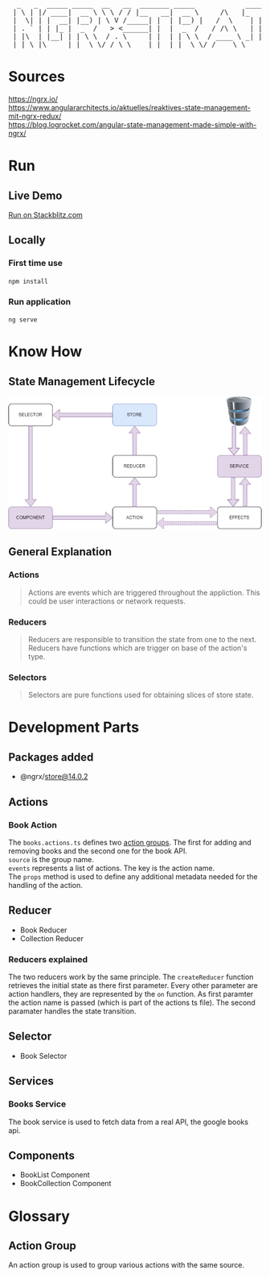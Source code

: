 <pre>
  _   _  _____ _____  __   __  _______ _____            _____ _   _ _____ _   _  _____ 
 | \ | |/ ____|  __ \ \ \ / / |__   __|  __ \     /\   |_   _| \ | |_   _| \ | |/ ____|
 |  \| | |  __| |__) | \ V /_____| |  | |__) |   /  \    | | |  \| | | | |  \| | |  __ 
 | . ` | | |_ |  _  /   > <______| |  |  _  /   / /\ \   | | | . ` | | | | . ` | | |_ |
 | |\  | |__| | | \ \  / . \     | |  | | \ \  / ____ \ _| |_| |\  |_| |_| |\  | |__| |
 |_| \_|\_____|_|  \_\/_/ \_\    |_|  |_|  \_\/_/    \_\_____|_| \_|_____|_| \_|\_____|
</pre>
# Sources
https://ngrx.io/</br>
https://www.angulararchitects.io/aktuelles/reaktives-state-management-mit-ngrx-redux/</br>
https://blog.logrocket.com/angular-state-management-made-simple-with-ngrx/

# Run
## Live Demo
<a href="https://stackblitz.com/github/Lachi90/ngrx-training/tree/main/ngrx-training" target="_blank">Run on Stackblitz.com</a>

## Locally
### First time use
`npm install`

### Run application
`ng serve`

# Know How
## State Management Lifecycle
<img src="./readme/ngrx-state-management-lifecycle.drawio.png">

## General Explanation
### Actions
> Actions are events which are triggered throughout the appliction. This could be user interactions or network requests.

### Reducers
> Reducers are responsible to transition the state from one to the next. Reducers have functions which are trigger on base of the action's type.

### Selectors
> Selectors are pure functions used for obtaining slices of store state.

# Development Parts
## Packages added
- @ngrx/store@14.0.2

## Actions
### Book Action
The `books.actions.ts` defines two [action groups](#action-group). The first for adding and removing books and the second one for the book API.</br>
`source` is the group name.</br>
`events` represents a list of actions. The key is the action name.</br>
The `props` method is used to define any additional metadata needed for the handling of the action.

## Reducer
- Book Reducer
- Collection Reducer

### Reducers explained
The two reducers work by the same principle. The `createReducer` function retrieves the initial state as there first parameter. 
Every other parameter are action handlers, they are represented by the `on` function. As first paramter the action name is passed (which is part of the actions ts file). The second paramater handles the state transition. 

## Selector
- Book Selector

## Services
### Books Service
The book service is used to fetch data from a real API, the google books api.

## Components
- BookList Component
- BookCollection Component

# Glossary
## Action Group
An action group is used to group various actions with the same source.